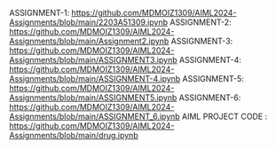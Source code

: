 ASSIGNMENT-1: https://github.com/MDMOIZ1309/AIML2024-Assignments/blob/main/2203A51309.ipynb ASSIGNMENT-2: https://github.com/MDMOIZ1309/AIML2024-Assignments/blob/main/Assignment2.ipynb ASSIGNMENT-3: https://github.com/MDMOIZ1309/AIML2024-Assignments/blob/main/ASSIGNMENT3.ipynb  ASSIGNMENT-4: https://github.com/MDMOIZ1309/AIML2024-Assignments/blob/main/ASSIGNMENT-4.ipynb  ASSIGNMENT-5: https://github.com/MDMOIZ1309/AIML2024-Assignments/blob/main/ASSIGNMENT5.ipynb ASSIGNMENT-6: https://github.com/MDMOIZ1309/AIML2024-Assignments/blob/main/ASSIGNMENT_6.ipynb 
AIML PROJECT CODE : https://github.com/MDMOIZ1309/AIML2024-Assignments/blob/main/drug.ipynb

